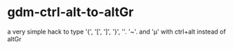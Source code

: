 # gdm-ctrl-alt-to-altGr
a very simple hack to type '{', '[', ']', '}', '\'. '~'. and 'µ' with ctrl+alt instead of altGr
